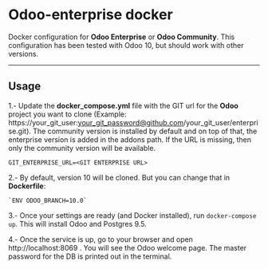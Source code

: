 Odoo-enterprise docker
===================

Docker configuration for **Odoo Enterprise** or **Odoo Community**. This configuration has been tested with Odoo 10, but should work with other versions.

-------------
Usage
-------------

1.- Update the **docker_compose.yml** file with the GIT url for the **Odoo** project you want to clone (Example: https://your_git_user:your_git_password@github.com/your_git_user/enterprise.git). The community version is installed by default and on top of that, the enterprise version is added in the addons path. If the URL is missing, then only the community version will be available.

`GIT_ENTERPRISE_URL=<GIT ENTERPRISE URL>`

2.- By default, version 10 will be cloned. But you can change that in **Dockerfile**:

    `ENV ODOO_BRANCH=10.0`

3.- Once your settings are ready (and Docker installed), run `docker-compose up`. This will install Odoo and Postgres 9.5.

4.- Once the service is up, go to your browser and open http://localhost:8069 . You will see the Odoo welcome page. The master password for the DB is printed out in the terminal.